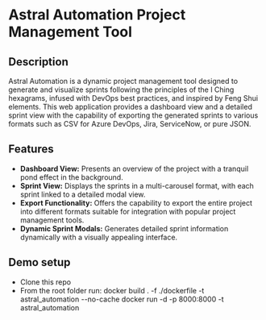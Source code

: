 # Astral Automation Project Management Tool

## Description
Astral Automation is a dynamic project management tool designed to generate and visualize sprints following the principles of the I Ching hexagrams, infused with DevOps best practices, and inspired by Feng Shui elements. This web application provides a dashboard view and a detailed sprint view with the capability of exporting the generated sprints to various formats such as CSV for Azure DevOps, Jira, ServiceNow, or pure JSON.

## Features
- **Dashboard View:** Presents an overview of the project with a tranquil pond effect in the background.
- **Sprint View:** Displays the sprints in a multi-carousel format, with each sprint linked to a detailed modal view.
- **Export Functionality:** Offers the capability to export the entire project into different formats suitable for integration with popular project management tools.
- **Dynamic Sprint Modals:** Generates detailed sprint information dynamically with a visually appealing interface.

## Demo setup
- Clone this repo
- From the root folder run:
docker build . -f ./dockerfile -t astral_automation --no-cache
docker run -d -p 8000:8000 -t astral_automation